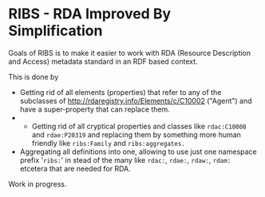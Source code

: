 # RIBS - RDA Improved By Simplification

Goals of RIBS is to make it easier to work with RDA (Resource Description and Access) metadata standard in an RDF based context.

This is done by

* Getting rid of all elements (properties) that refer to any of the subclasses of <http://rdaregistry.info/Elements/c/C10002> ("Agent") and have a super-property that can replace them.
* * Getting rid of all cryptical properties and classes like `rdac:C10008` and `rdae:P20319` and replacing them by something more human friendly like `ribs:Family` and `ribs:aggregates.`
* Aggregating all definitions into one, allowing to use just one namespace prefix '`ribs:`' in stead of the many like `rdac:`, `rdae:`, `rdaw:`, `rdam:` etcetera that are needed for RDA. 



Work in progress.